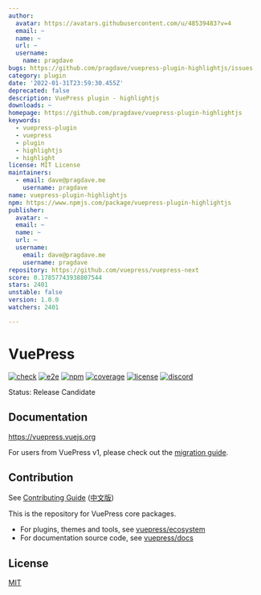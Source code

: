 ```yaml
---
author:
  avatar: https://avatars.githubusercontent.com/u/48539483?v=4
  email: ~
  name: ~
  url: ~
  username:
    name: pragdave
bugs: https://github.com/pragdave/vuepress-plugin-highlightjs/issues
category: plugin
date: '2022-01-31T23:59:30.455Z'
deprecated: false
description: VuePress plugin - highlightjs
downloads: ~
homepage: https://github.com/pragdave/vuepress-plugin-highlightjs
keywords:
  - vuepress-plugin
  - vuepress
  - plugin
  - highlightjs
  - highlight
license: MIT License
maintainers:
  - email: dave@pragdave.me
    username: pragdave
name: vuepress-plugin-highlightjs
npm: https://www.npmjs.com/package/vuepress-plugin-highlightjs
publisher:
  avatar: ~
  email: ~
  name: ~
  url: ~
  username:
    email: dave@pragdave.me
    username: pragdave
repository: https://github.com/vuepress/vuepress-next
score: 0.17857743938807544
stars: 2401
unstable: false
version: 1.0.0
watchers: 2401

---
```


# VuePress

[![check](https://github.com/vuepress/core/actions/workflows/check.yml/badge.svg?branch=main)](https://github.com/vuepress/core/actions/workflows/check.yml)
[![e2e](https://github.com/vuepress/core/actions/workflows/e2e.yml/badge.svg?branch=main)](https://github.com/vuepress/core/actions/workflows/e2e.yml)
[![npm](https://badgen.net/npm/v/vuepress/next)](https://www.npmjs.com/package/vuepress)
[![coverage](https://coveralls.io/repos/github/vuepress/core/badge.svg?branch=main)](https://coveralls.io/github/vuepress/core?branch=main)
[![license](https://badgen.net/github/license/vuepress/core)](https://github.com/vuepress/core/blob/main/LICENSE)
[![discord](https://badgen.net/discord/online-members/ptFjefy6H5?icon=discord&label=discord)](https://discord.gg/ptFjefy6H5)

Status: Release Candidate

## Documentation

https://vuepress.vuejs.org

For users from VuePress v1, please check out the [migration guide](https://vuepress.vuejs.org/guide/migration.html).

## Contribution

See [Contributing Guide](https://github.com/vuepress/core/blob/main/CONTRIBUTING.md) ([中文版](https://github.com/vuepress/core/blob/main/CONTRIBUTING_zh.md))

This is the repository for VuePress core packages.

- For plugins, themes and tools, see [vuepress/ecosystem](https://github.com/vuepress/ecosystem)
- For documentation source code, see [vuepress/docs](https://github.com/vuepress/docs)

## License

[MIT](https://github.com/vuepress/core/blob/main/LICENSE)
